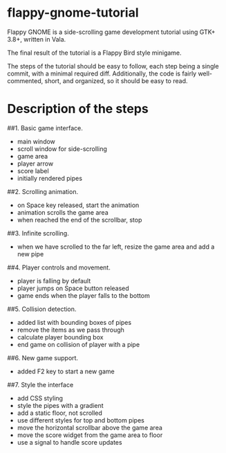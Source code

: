 flappy-gnome-tutorial
=====================

Flappy GNOME is a side-scrolling game development tutorial using GTK+ 3.8+, written in Vala. 

The final result of the tutorial is a Flappy Bird style minigame.

The steps of the tutorial should be easy to follow, each step being a single commit, with a minimal required diff. Additionally, the code is fairly well-commented, short, and organized, so it should be easy to read.

# Description of the steps

##1. Basic game interface.
    
* main window
* scroll window for side-scrolling
* game area
* player arrow
* score label
* initially rendered pipes

##2. Scrolling animation.
    
* on Space key released, start the animation
* animation scrolls the game area
* when reached the end of the scrollbar, stop

##3. Infinite scrolling.
    
* when we have scrolled to the far left, resize the game area and add a new pipe

##4. Player controls and movement.
    
* player is falling by default
* player jumps on Space button released
* game ends when the player falls to the bottom

##5. Collision detection.
    
* added list with bounding boxes of pipes
* remove the items as we pass through
* calculate player bounding box
* end game on collision of player with a pipe

##6. New game support.
    
* added F2 key to start a new game

##7. Style the interface
    
* add CSS styling
* style the pipes with a gradient
* add a static floor, not scrolled
* use different styles for top and bottom pipes
* move the horizontal scrollbar above the game area
* move the score widget from the game area to floor
* use a signal to handle score updates

